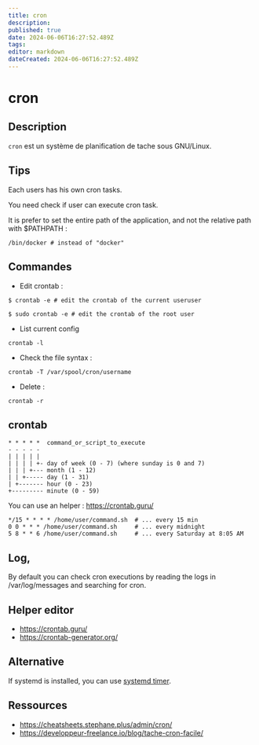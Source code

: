 ```yaml
---
title: cron
description: 
published: true
date: 2024-06-06T16:27:52.489Z
tags: 
editor: markdown
dateCreated: 2024-06-06T16:27:52.489Z
---
```


# cron

## Description

`cron` est un système de planification de tache sous GNU/Linux.

## Tips

Each users has his own cron tasks.

You need check if user can execute cron task.

It is prefer to set the entire path of the application, and not the relative path with $PATHPATH :

```shell
/bin/docker # instead of "docker"
```

## Commandes

- Edit crontab :

```shell
$ crontab -e # edit the crontab of the current useruser
```
```shell
$ sudo crontab -e # edit the crontab of the root user
```

- List current config

```shell
crontab -l
```

- Check the file syntax :

```shell
crontab -T /var/spool/cron/username
```

- Delete :

```shell
crontab -r
```

## crontab

```
* * * * *  command_or_script_to_execute
- - - - -
| | | | |
| | | | +- day of week (0 - 7) (where sunday is 0 and 7)
| | | +--- month (1 - 12)
| | +----- day (1 - 31)
| +------- hour (0 - 23)
+--------- minute (0 - 59)
```

You can use an helper : <https://crontab.guru/>

```
*/15 * * * * /home/user/command.sh  # ... every 15 min
0 0 * * * /home/user/command.sh     # ... every midnight
5 8 * * 6 /home/user/command.sh     # ... every Saturday at 8:05 AM
```

## Log,

By default you can check cron executions by reading the logs in /var/log/messages and searching for cron.

## Helper editor

- <https://crontab.guru/>
- <https://crontab-generator.org/>

## Alternative

If systemd is installed, you can use [systemd timer](https://wiki.akipe.fr///books/infrastructure-numerique/page/systemd).

## Ressources

- <https://cheatsheets.stephane.plus/admin/cron/>
- <https://developpeur-freelance.io/blog/tache-cron-facile/>
